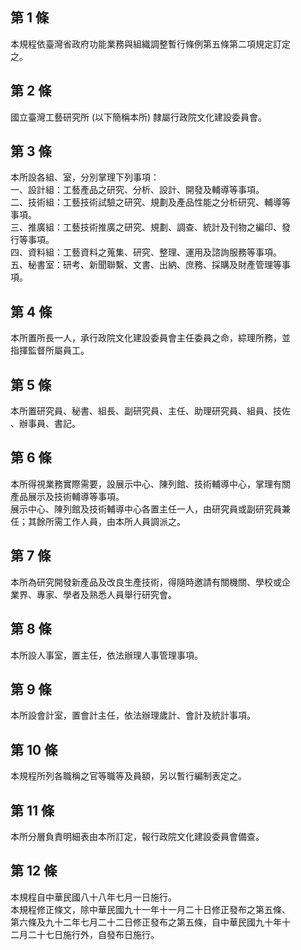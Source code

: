 第 1 條
-------
本規程依臺灣省政府功能業務與組織調整暫行條例第五條第二項規定訂定  
之。

第 2 條
-------
國立臺灣工藝研究所 (以下簡稱本所) 隸屬行政院文化建設委員會。

第 3 條
-------
本所設各組、室，分別掌理下列事項：  
一、設計組：工藝產品之研究、分析、設計、開發及輔導等事項。  
二、技術組：工藝技術試驗之研究、規劃及產品性能之分析研究、輔導等  
    事項。  
三、推廣組：工藝技術推廣之研究、規劃、調查、統計及刊物之編印、發  
    行等事項。  
四、資料組：工藝資料之蒐集、研究、整理、運用及諮詢服務等事項。  
五、秘書室：研考、新聞聯繫、文書、出納、庶務、採購及財產管理等事  
    項。

第 4 條
-------
本所置所長一人，承行政院文化建設委員會主任委員之命，綜理所務，並  
指揮監督所屬員工。

第 5 條
-------
本所置研究員、秘書、組長、副研究員、主任、助理研究員、組員、技佐  
、辦事員、書記。

第 6 條
-------
本所得視業務實際需要，設展示中心、陳列館、技術輔導中心，掌理有關  
產品展示及技術輔導等事項。  
展示中心、陳列館及技術輔導中心各置主任一人，由研究員或副研究員兼  
任；其餘所需工作人員，由本所人員調派之。

第 7 條
-------
本所為研究開發新產品及改良生產技術，得隨時邀請有關機關、學校或企  
業界、專家、學者及熟悉人員舉行研究會。

第 8 條
-------
本所設人事室，置主任，依法辦理人事管理事項。

第 9 條
-------
本所設會計室，置會計主任，依法辦理歲計、會計及統計事項。

第 10 條
--------
本規程所列各職稱之官等職等及員額，另以暫行編制表定之。

第 11 條
--------
本所分層負責明細表由本所訂定，報行政院文化建設委員會備查。

第 12 條
--------
本規程自中華民國八十八年七月一日施行。                            
本規程修正條文，除中華民國九十一年十一月二十日修正發布之第五條、  
第六條及九十二年七月二十二日修正發布之第五條，自中華民國九十年十  
二月二十七日施行外，自發布日施行。

